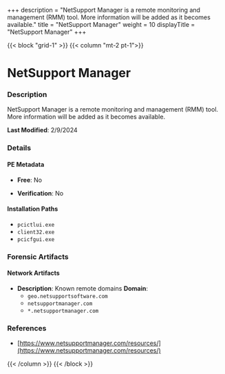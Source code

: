 +++
description = "NetSupport Manager is a remote monitoring and management (RMM) tool. More information will be added as it becomes available."
title = "NetSupport Manager"
weight = 10
displayTitle = "NetSupport Manager"
+++


{{< block "grid-1" >}}
{{< column "mt-2 pt-1">}}

# NetSupport Manager


### Description

NetSupport Manager is a remote monitoring and management (RMM) tool. More information will be added as it becomes available.



**Last Modified**: 2/9/2024

### Details


#### PE Metadata


- **Free**: No

- **Verification**: No




#### Installation Paths
- `pcictlui.exe`
- `client32.exe`
- `pcicfgui.exe`

### Forensic Artifacts




#### Network Artifacts

- **Description**: Known remote domains
  **Domain**:
    - `geo.netsupportsoftware.com`
    - `netsupportmanager.com`
    - `*.netsupportmanager.com`





### References
- [https://www.netsupportmanager.com/resources/](https://www.netsupportmanager.com/resources/)



{{< /column >}}
{{< /block >}}
